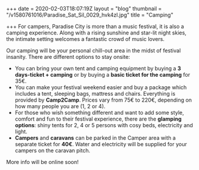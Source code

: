 +++
date = 2020-02-03T18:07:19Z
layout = "blog"
thumbnail = "/v1580761016/Paradise_Sat_Sil_0029_hvk4zl.jpg"
title = "Camping"

+++
For campers, Paradise City is more than a music festival, it is also a camping experience. Along with a rising sunshine and star-lit night skies, the intimate setting welcomes a fantastic crowd of music lovers.

Our camping will be your personal chill-out area in the midst of festival insanity. There are different options to stay onsite:

* You can bring your own tent and camping equipment by buying a **3 days-ticket + camping** or by buying a **basic ticket for the camping** for 35€.
* You can make your festival weekend easier and buy a package which includes a tent, sleeping bags, mattress and chairs. Everything is provided by **Camp2Camp**. Prices vary from 75€ to 220€, depending on how many people you are (1, 2 or 4).
* For those who wish something different and want to add some style, comfort and fun to their festival experience, there are the **glamping options**: shiny tents for 2, 4 or 5 persons with cosy beds, electricity and light.
* **Campers** and **caravans** can be parked in the Camper area with a separate ticket for **40€**. Water and electricity will be supplied for your campers on the caravan pitch.

More info will be online soon!
